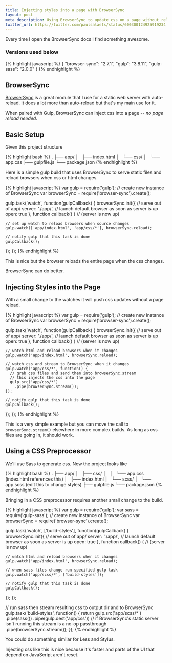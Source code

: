 ```yaml
---
title: Injecting styles into a page with BrowserSync
layout: post
meta_description: Using BrowserSync to update css on a page without reloading the browser.
twitter_url: https://twitter.com/paulsalaets/status/600300124925919234
---
```


Every time I open the BrowserSync docs I find something awesome.

### Versions used below

{% highlight javascript %}
{
  "browser-sync": "2.7.1",
  "gulp": "3.8.11",
  "gulp-sass": "2.0.0"
}
{% endhighlight %}

## BrowserSync

[BrowserSync](http://www.browsersync.io/) is a great module that I use for a static web server with auto-reload. It does a lot more than auto-reload but that's my main use for it.

When paired with Gulp, BrowserSync can inject css into a page -- *no page reload needed*.

## Basic Setup

Given this project structure

{% highlight bash %}
.
├── app/
│   ├── index.html
│   └── css/
│       └── app.css
├── gulpfile.js
└── package.json
{% endhighlight %}

Here is a simple gulp build that uses BrowserSync to serve static files and reload browsers when css or html changes.

{% highlight javascript %}
var gulp = require('gulp');
// create new instance of BrowserSync
var browserSync = require('browser-sync').create();

gulp.task('watch', function(gulpCallback) {
  browserSync.init({
    // serve out of app/
    server: './app/',
    // launch default browser as soon as server is up
    open: true
  }, function callback() {
    // (server is now up)

    // set up watch to reload browsers when source changes
    gulp.watch(['app/index.html', 'app/css/*'], browserSync.reload);

    // notify gulp that this task is done
    gulpCallback();
  });
});
{% endhighlight %}

This is nice but the browser reloads the entire page when the css changes.

BrowserSync can do better.

## Injecting Styles into the Page

With a small change to the watches it will push css updates without a page reload.

{% highlight javascript %}
var gulp = require('gulp');
// create new instance of BrowserSync
var browserSync = require('browser-sync').create();

gulp.task('watch', function(gulpCallback) {
  browserSync.init({
    // serve out of app/
    server: './app/',
    // launch default browser as soon as server is up
    open: true
  }, function callback() {
    // (server is now up)

    // watch html and reload browsers when it changes
    gulp.watch('app/index.html', browserSync.reload);

    // watch css and stream to BrowserSync when it changes
    gulp.watch('app/css/*', function() {
      // grab css files and send them into browserSync.stream
      // this injects the css into the page
      gulp.src('app/css/*')
        .pipe(browserSync.stream());
    });

    // notify gulp that this task is done
    gulpCallback();
  });
});
{% endhighlight %}

This is a very simple example but you can move the call to `browserSync.stream()` elsewhere in more complex builds. As long as css files are going in, it should work.

## Using a CSS Preprocessor

We'll use Sass to generate css. Now the project looks like

{% highlight bash %}
.
├── app/
│   ├── css/
│   │   └── app.css  (index.html references this)
│   ├── index.html
│   └── scss/
│       └── app.scss (edit this to change styles)
├── gulpfile.js
└── package.json
{% endhighlight %}

Bringing in a CSS preprocessor requires another small change to the build.

{% highlight javascript %}
var gulp = require('gulp');
var sass = require('gulp-sass');
// create new instance of BrowserSync
var browserSync = require('browser-sync').create();

gulp.task('watch', ['build-styles'], function(gulpCallback) {
  browserSync.init({
    // serve out of app/
    server: './app/',
    // launch default browser as soon as server is up
    open: true
  }, function callback() {
    // (server is now up)

    // watch html and reload browsers when it changes
    gulp.watch('app/index.html', browserSync.reload);

    // when sass files change run specified gulp task
    gulp.watch('app/scss/*', ['build-styles']);

    // notify gulp that this task is done
    gulpCallback();
  });
});

// run sass then stream resulting css to output dir and to BrowserSync
gulp.task('build-styles', function() {
  return gulp.src('app/scss/*')
    .pipe(sass())
    .pipe(gulp.dest('app/css'))
    // if BrowserSync's static server isn't running this stream is a no-op passthrough
    .pipe(browserSync.stream());
});
{% endhighlight %}

You could do something similar for Less and Stylus.

Injecting css like this is nice because it's faster and parts of the UI that depend on JavaScript aren't reset.